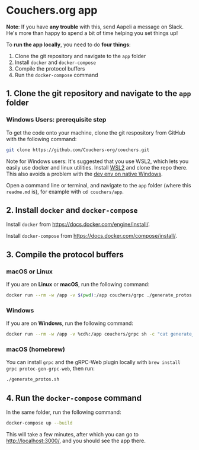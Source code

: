 # Couchers.org app

**Note**: If you have **any trouble** with this, send Aapeli a message on Slack. He's more than happy to spend a bit of time helping you set things up!

To **run the app locally**, you need to do **four things**:

1. Clone the git repository and navigate to the `app` folder
2. Install `docker` and `docker-compose`
3. Compile the protocol buffers
4. Run the `docker-compose` command

## 1. Clone the git repository and navigate to the `app` folder

### Windows Users: prerequisite step


To get the code onto your machine, clone the git respository from GitHub with the following command:

```sh
git clone https://github.com/Couchers-org/couchers.git
```

Note for Windows users: It's suggested that you use WSL2, which lets you easily use docker and linux utilities. Install [WSL2](https://docs.microsoft.com/en-us/windows/wsl/install-win10) and clone the repo there. This also avoids a problem with the [dev env on native Windows](https://github.com/Couchers-org/couchers/issues/389).

Open a command line or terminal, and navigate to the `app` folder (where this `readme.md` is), for example with `cd couchers/app`.


## 2. Install `docker` and `docker-compose`

Install `docker` from <https://docs.docker.com/engine/install/>.

Install `docker-compose` from <https://docs.docker.com/compose/install/>.

## 3. Compile the protocol buffers

### macOS or Linux

If you are on **Linux** or **macOS**, run the following command:

```sh
docker run --rm -w /app -v $(pwd):/app couchers/grpc ./generate_protos.sh
```

### Windows

If you are on **Windows**, run the following command:

```sh
docker run --rm -w /app -v %cd%:/app couchers/grpc sh -c "cat generate_protos.sh | dos2unix | sh"
```

### macOS (homebrew)

You can install `grpc` and the gRPC-Web plugin locally with `brew install grpc protoc-gen-grpc-web`, then run:

```sh
./generate_protos.sh
```


## 4. Run the `docker-compose` command

In the same folder, run the following command:

```sh
docker-compose up --build
```

This will take a few minutes, after which you can go to <http://localhost:3000/>, and you should see the app there.
